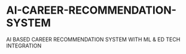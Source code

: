 # AI-CAREER-RECOMMENDATION-SYSTEM
AI BASED CAREER RECOMMENDATION SYSTEM WITH ML &amp; ED TECH INTEGRATION
